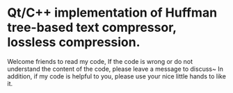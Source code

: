 # Qt/C++ implementation of Huffman tree-based text compressor, lossless compression.
Welcome friends to read my code, If the code is wrong or do not understand the content of the code, please leave a message to discuss~ In addition, if my code is helpful to you, please use your nice little hands to like it.
